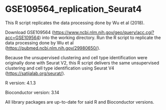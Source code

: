 # GSE109564_replication_Seurat4
This R script replicates the data processing done by Wu et al (2018).


Download GSE109564 (https://www.ncbi.nlm.nih.gov/geo/query/acc.cgi?acc=GSE109564) into the working directory.
Run the R script to replicate the data processing done by Wu et al (https://pubmed.ncbi.nlm.nih.gov/29980650/).


Because the unsupervised clustering and cell type identification were originally done with Seurat V2, this R script delivers the same unsupervised clustering and cell type identification using Seurat V4 (https://satijalab.org/seurat/).


R version: 4.1.3

Bioconductor version: 3.14

All library packages are up-to-date for said R and Bioconductor versions.
